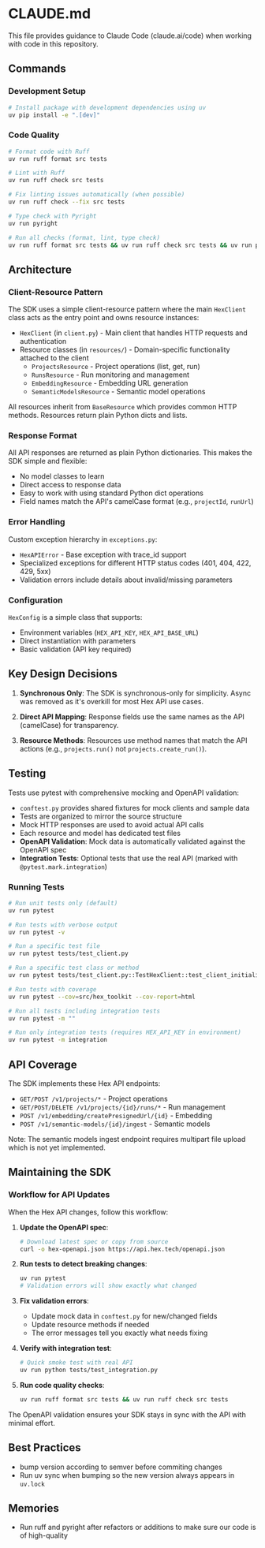 # CLAUDE.md

This file provides guidance to Claude Code (claude.ai/code) when working with code in this repository.

## Commands

### Development Setup
```bash
# Install package with development dependencies using uv
uv pip install -e ".[dev]"
```

### Code Quality
```bash
# Format code with Ruff
uv run ruff format src tests

# Lint with Ruff
uv run ruff check src tests

# Fix linting issues automatically (when possible)
uv run ruff check --fix src tests

# Type check with Pyright
uv run pyright

# Run all checks (format, lint, type check)
uv run ruff format src tests && uv run ruff check src tests && uv run pyright
```

## Architecture

### Client-Resource Pattern
The SDK uses a simple client-resource pattern where the main `HexClient` class acts as the entry point and owns resource instances:

- `HexClient` (in `client.py`) - Main client that handles HTTP requests and authentication
- Resource classes (in `resources/`) - Domain-specific functionality attached to the client
  - `ProjectsResource` - Project operations (list, get, run)
  - `RunsResource` - Run monitoring and management
  - `EmbeddingResource` - Embedding URL generation
  - `SemanticModelsResource` - Semantic model operations

All resources inherit from `BaseResource` which provides common HTTP methods. Resources return plain Python dicts and lists.

### Response Format
All API responses are returned as plain Python dictionaries. This makes the SDK simple and flexible:
- No model classes to learn
- Direct access to response data
- Easy to work with using standard Python dict operations
- Field names match the API's camelCase format (e.g., `projectId`, `runUrl`)

### Error Handling
Custom exception hierarchy in `exceptions.py`:
- `HexAPIError` - Base exception with trace_id support
- Specialized exceptions for different HTTP status codes (401, 404, 422, 429, 5xx)
- Validation errors include details about invalid/missing parameters

### Configuration
`HexConfig` is a simple class that supports:
- Environment variables (`HEX_API_KEY`, `HEX_API_BASE_URL`)
- Direct instantiation with parameters
- Basic validation (API key required)

## Key Design Decisions

1. **Synchronous Only**: The SDK is synchronous-only for simplicity. Async was removed as it's overkill for most Hex API use cases.

2. **Direct API Mapping**: Response fields use the same names as the API (camelCase) for transparency.

3. **Resource Methods**: Resources use method names that match the API actions (e.g., `projects.run()` not `projects.create_run()`).

## Testing

Tests use pytest with comprehensive mocking and OpenAPI validation:
- `conftest.py` provides shared fixtures for mock clients and sample data
- Tests are organized to mirror the source structure
- Mock HTTP responses are used to avoid actual API calls
- Each resource and model has dedicated test files
- **OpenAPI Validation**: Mock data is automatically validated against the OpenAPI spec
- **Integration Tests**: Optional tests that use the real API (marked with `@pytest.mark.integration`)

### Running Tests
```bash
# Run unit tests only (default)
uv run pytest

# Run tests with verbose output
uv run pytest -v

# Run a specific test file
uv run pytest tests/test_client.py

# Run a specific test class or method
uv run pytest tests/test_client.py::TestHexClient::test_client_initialization

# Run tests with coverage
uv run pytest --cov=src/hex_toolkit --cov-report=html

# Run all tests including integration tests
uv run pytest -m ""

# Run only integration tests (requires HEX_API_KEY in environment)
uv run pytest -m integration
```

## API Coverage

The SDK implements these Hex API endpoints:
- `GET/POST /v1/projects/*` - Project operations
- `GET/POST/DELETE /v1/projects/{id}/runs/*` - Run management
- `POST /v1/embedding/createPresignedUrl/{id}` - Embedding
- `POST /v1/semantic-models/{id}/ingest` - Semantic models

Note: The semantic models ingest endpoint requires multipart file upload which is not yet implemented.

## Maintaining the SDK

### Workflow for API Updates
When the Hex API changes, follow this workflow:

1. **Update the OpenAPI spec**:
   ```bash
   # Download latest spec or copy from source
   curl -o hex-openapi.json https://api.hex.tech/openapi.json
   ```

2. **Run tests to detect breaking changes**:
   ```bash
   uv run pytest
   # Validation errors will show exactly what changed
   ```

3. **Fix validation errors**:
   - Update mock data in `conftest.py` for new/changed fields
   - Update resource methods if needed
   - The error messages tell you exactly what needs fixing

4. **Verify with integration test**:
   ```bash
   # Quick smoke test with real API
   uv run python tests/test_integration.py
   ```

5. **Run code quality checks**:
   ```bash
   uv run ruff format src tests && uv run ruff check src tests
   ```

The OpenAPI validation ensures your SDK stays in sync with the API with minimal effort.

## Best Practices

- bump version according to semver before commiting changes
- Run uv sync when bumping so the new version always appears in `uv.lock`

## Memories

- Run ruff and pyright after refactors or additions to make sure our code is of high-quality